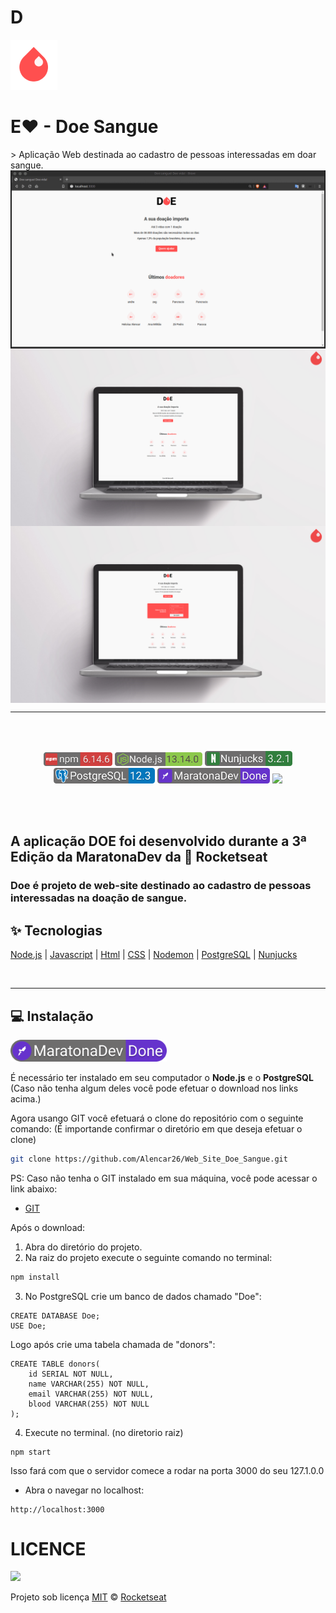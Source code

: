 <div>
<h1> D </h1><img src="./github/gota.png" width=""/><h1>E❤ - Doe Sangue </h1>
<div>
> Aplicação Web destinada ao cadastro de pessoas interessadas em doar sangue.
<br>

<div align="center">
<img src="./github/gif-1.gif" align="center" style="width: 1280px">
<img stryle="size: " src="./github/Doe-1.png" align="center">
<img src="./github/Doe-2.png" align="center">
</div>
<hr>

<br><br>

<div align="center">
<img src="./github/npm-v.png" width= "110px">
<img src="./github/node2.png" width="140px">

<img src="./github/nunjucks.png" width= "140px">
<img src="./github/postgresql.png" width= "162px">
<img src="./github/maratonaDev.png" width= "180px">
<img src="https://img.shields.io/npm/l/express" width= "98.5px"/>

</div>

<br><br>


## A aplicação DOE foi desenvolvido durante a 3ª Edição da MaratonaDev da :rocket: Rocketseat

### Doe é projeto de web-site destinado ao cadastro de pessoas interessadas na doação de sangue.


## :sparkles: Tecnologias

[Node.js](https://nodejs.org/en/)
| [Javascript](https://developer.mozilla.org/pt-BR/docs/Aprender/JavaScript)
| [Html](https://tableless.com.br/o-que-html-basico/)
| [CSS](https://www.w3schools.com/css/)
| [Nodemon](https://nodemon.io/)
| [PostgreSQL](https://www.postgresql.org/)
| [Nunjucks](https://mozilla.github.io/nunjucks/)

<br><hr>

## 💻 Instalação
<img src="./github/maratonaDevR.png" width= "250px">

É necessário ter instalado em seu computador o **Node.js** e o **PostgreSQL** (Caso não tenha algum deles você pode efetuar o download nos links acima.)

Agora usango GIT você efetuará o clone do repositório com o seguinte comando:
(É importande confirmar o diretório em que deseja efetuar o clone)
```sh
git clone https://github.com/Alencar26/Web_Site_Doe_Sangue.git
```

PS: Caso não tenha o GIT instalado em sua máquina, você pode acessar o link abaixo:<br>
 - [GIT](https://git-scm.com/downloads)

Após o download:

1. Abra do diretório do projeto.
2. Na raiz do projeto execute o seguinte comando no terminal:

```sh
npm install
```

3. No PostgreSQL crie um banco de dados chamado "Doe":
```
CREATE DATABASE Doe;
USE Doe;
```
Logo após crie uma tabela chamada de "donors":
```
CREATE TABLE donors(
    id SERIAL NOT NULL,
    name VARCHAR(255) NOT NULL,
    email VARCHAR(255) NOT NULL,
    blood VARCHAR(255) NOT NULL
);
```

4. Execute no terminal. (no diretorio raiz)
```
npm start
```
Isso fará com que o servidor comece a rodar na porta 3000 do seu 127.1.0.0
- Abra o navegar no localhost:
```
http://localhost:3000
```

# LICENCE
<img src="https://img.shields.io/npm/l/express" style="width: 98.5px"/>

Projeto sob licença <a href="./LICENSE">MIT</a> © <A href="https://rocketseat.com.br/">Rocketseat</a>

